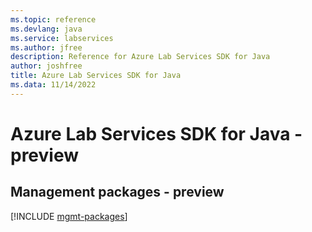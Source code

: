 ```yaml
---
ms.topic: reference
ms.devlang: java
ms.service: labservices
ms.author: jfree
description: Reference for Azure Lab Services SDK for Java
author: joshfree
title: Azure Lab Services SDK for Java
ms.data: 11/14/2022
---
```

# Azure Lab Services SDK for Java - preview

## Management packages - preview
[!INCLUDE [mgmt-packages](lab-services-mgmt-index.md)]